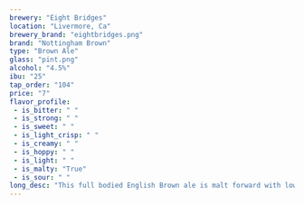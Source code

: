 ```yaml
---
brewery: "Eight Bridges"
location: "Livermore, Ca"
brewery_brand: "eightbridges.png"
brand: "Nottingham Brown"
type: "Brown Ale"
glass: "pint.png"
alcohol: "4.5%"
ibu: "25"
tap_order: "104"
price: "7"
flavor_profile:
 - is_bitter: " "
 - is_strong: " "
 - is_sweet: " "
 - is_light_crisp: " "
 - is_creamy: " "
 - is_hoppy: " "
 - is_light: " "
 - is_malty: "True"
 - is_sour: " "
long_desc: "This full bodied English Brown ale is malt forward with low hop aromas."
---
```

